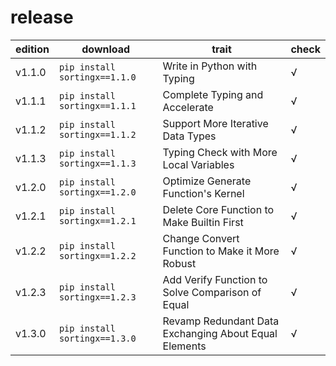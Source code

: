 # release

<div align="center">

|edition|download|trait|check|
|--|--|--|--|
|v1.1.0|`pip install sortingx==1.1.0`|Write in Python with Typing|√|
|v1.1.1|`pip install sortingx==1.1.1`|Complete Typing and Accelerate|√|
|v1.1.2|`pip install sortingx==1.1.2`|Support More Iterative Data Types|√|
|v1.1.3|`pip install sortingx==1.1.3`|Typing Check with More Local Variables|√|
|v1.2.0|`pip install sortingx==1.2.0`|Optimize Generate Function's Kernel|√|
|v1.2.1|`pip install sortingx==1.2.1`|Delete Core Function to Make Builtin First|√|
|v1.2.2|`pip install sortingx==1.2.2`|Change Convert Function to Make it More Robust|√|
|v1.2.3|`pip install sortingx==1.2.3`|Add Verify Function to Solve Comparison of Equal|√|
|v1.3.0|`pip install sortingx==1.3.0`|Revamp Redundant Data Exchanging About Equal Elements|√|

</div>
